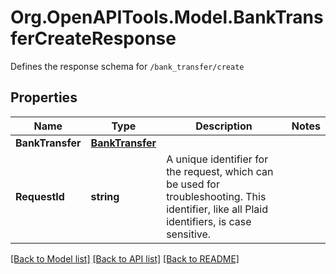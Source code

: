 # Org.OpenAPITools.Model.BankTransferCreateResponse
Defines the response schema for `/bank_transfer/create`

## Properties

Name | Type | Description | Notes
------------ | ------------- | ------------- | -------------
**BankTransfer** | [**BankTransfer**](BankTransfer.md) |  | 
**RequestId** | **string** | A unique identifier for the request, which can be used for troubleshooting. This identifier, like all Plaid identifiers, is case sensitive. | 

[[Back to Model list]](../README.md#documentation-for-models) [[Back to API list]](../README.md#documentation-for-api-endpoints) [[Back to README]](../README.md)

